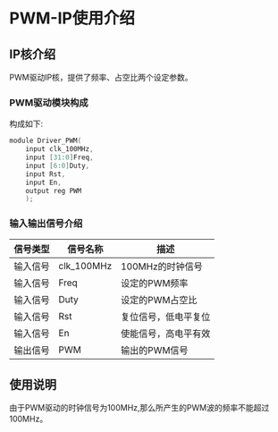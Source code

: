 # PWM-IP使用介绍

## IP核介绍

PWM驱动IP核，提供了频率、占空比两个设定参数。

### PWM驱动模块构成

构成如下:

```c
module Driver_PWM(
    input clk_100MHz,
    input [31:0]Freq,
    input [6:0]Duty,
    input Rst,
    input En,
    output reg PWM
    );
```
### 输入输出信号介绍
  
| **信号类型**    | **信号名称**    | **描述** |
| ----------- | ----------- | -------- |
| 输入信号 | clk_100MHz      | 100MHz的时钟信号 |
| 输入信号 | Freq            | 设定的PWM频率       |
| 输入信号 | Duty            | 设定的PWM占空比       |
| 输入信号 | Rst             | 复位信号，低电平复位       |
| 输入信号 | En              | 使能信号，高电平有效       |
| 输出信号 | PWM             | 输出的PWM信号     |


## 使用说明

由于PWM驱动的时钟信号为100MHz,那么所产生的PWM波的频率不能超过100MHz。


